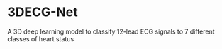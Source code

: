 # 3DECG-Net
A 3D deep learning model to classify 12-lead ECG signals to 7 different classes of heart status
